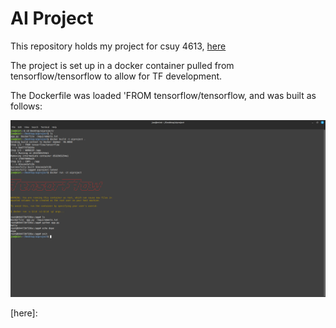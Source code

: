 # AI Project

This repository holds my project for csuy 4613, [here](https://pantelis.github.io/artificial-intelligence/aiml-common/projects/nlp/finetuning-language-models-tweets/index.htm)

The project is set up in a docker container pulled from tensorflow/tensorflow to allow for TF development.

The Dockerfile was loaded 'FROM tensorflow/tensorflow, and was built as follows:

<img src="ai_milestone1.png">




[here]: 